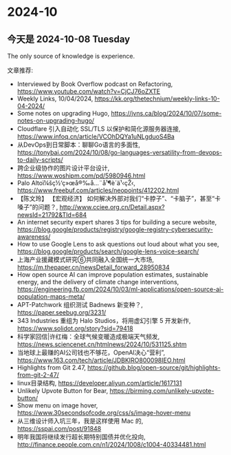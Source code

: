 # 2024-10

##

##

##

##

##

##

##

##

## 今天是 2024-10-08 Tuesday

The only source of knowledge is experience.

文章推荐:
- Interviewed by Book Overflow podcast on Refactoring, https://www.youtube.com/watch?v=CjCJ76oZXTE
- Weekly Links, 10/04/2024, https://kk.org/thetechnium/weekly-links-10-04-2024/
- Some notes on upgrading Hugo, https://jvns.ca/blog/2024/10/07/some-notes-on-upgrading-hugo/
- Cloudflare 引入自动化 SSL/TLS 以保护和简化源服务器连接, https://www.infoq.cn/article/VCOhDQYa1uNLgduoS4Ba
- 从DevOps到日常脚本：聊聊Go语言的多面性, https://tonybai.com/2024/10/08/go-languages-versatility-from-devops-to-daily-scripts/
- 跨企业级协作的图片设计平台设计, https://www.woshipm.com/pd/5980946.html
- Palo Altoï¼šç½‘ç»œå®‰å…¨å¹¶è´­ä¹‹çŽ‹, https://www.freebuf.com/articles/neopoints/412202.html
- 【陈文玲】 【宏观经济】 如何解决外部对我们“卡脖子”、“卡脑子”，甚至“卡嗓子”的问题？, http://www.cciee.org.cn/Detail.aspx?newsId=21792&TId=684
- An internet security expert shares 3 tips for building a secure website, https://blog.google/products/registry/google-registry-cybersecurity-awareness/
- How to use Google Lens to ask questions out loud about what you see, https://blog.google/products/search/google-lens-voice-search/
- 上海产业援藏模式研究⑥共同融入全国统一大市场, https://m.thepaper.cn/newsDetail_forward_28950834
- How open source AI can improve population estimates, sustainable energy, and the delivery of climate change interventions, https://engineering.fb.com/2024/10/03/ml-applications/open-source-ai-population-maps-meta/
- APT-Patchwork 组织测试 Badnews 新变种？, https://paper.seebug.org/3231/
- 343 Industries 重组为 Halo Studios，将用虚幻引擎 5 开发新作, https://www.solidot.org/story?sid=79418
- 科学家回信|许红梅：全球气候变暖造成极端天气频发, https://news.sciencenet.cn/htmlnews/2024/10/531125.shtm
- 当地球上最赚的AI公司钱也不够花，OpenAI决心“营利”, https://www.163.com/tech/article/JDBKIRO800098IEO.html
- Highlights from Git 2.47, https://github.blog/open-source/git/highlights-from-git-2-47/
- linux目录结构, https://developer.aliyun.com/article/1617131
- Unlikely Upvote Button for Bear, https://birming.com/unlikely-upvote-button/
- Show menu on image hover, https://www.30secondsofcode.org/css/s/image-hover-menu
- 从三维设计师入坑三年，我是这样使用 Mac 的, https://sspai.com/post/91848
- 明年我国将继续发行超长期特别国债并优化投向, http://finance.people.com.cn/n1/2024/1008/c1004-40334481.html
